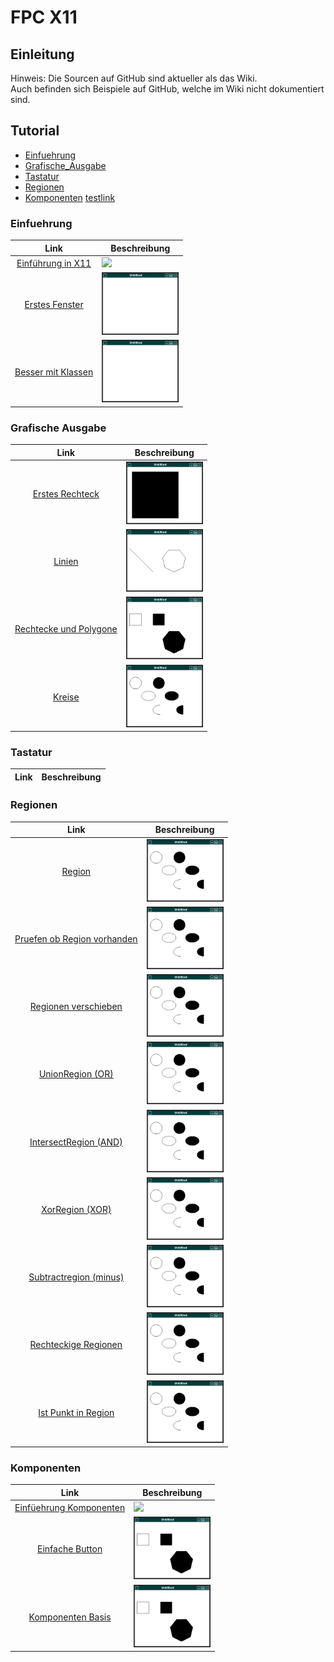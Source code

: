 # FPC X11
## Einleitung
Hinweis: Die Sourcen auf GitHub sind aktueller als das Wiki.<br>
Auch befinden sich Beispiele auf GitHub, welche im Wiki nicht dokumentiert sind.<br>
## Tutorial
* [Einfuehrung](#einfuehrung)
* [Grafische_Ausgabe](#grafische-ausgabe)
* [Tastatur](#tastatur)
* [Regionen](#regionen)
* [Komponenten](#komponenten)
 [testlink](#radiobutton)
### Einfuehrung
| Link | Beschreibung
| :---: | ---
| [Einführung in X11](01_-_Einfuehrung/00_-_Einführung_in_X11/readme.md) | <img src="01_-_Einfuehrung/00_-_Einführung_in_X11/image.png" height="100px">
| [Erstes Fenster](01_-_Einfuehrung/03_-_Erstes_Fenster/readme.md) | <img src="01_-_Einfuehrung/03_-_Erstes_Fenster/image.png" height="100px">
| [Besser mit Klassen](01_-_Einfuehrung/05_-_Besser_mit_Klassen/readme.md) | <img src="01_-_Einfuehrung/05_-_Besser_mit_Klassen/image.png" height="100px">
### Grafische Ausgabe
| Link | Beschreibung
| :---: | ---
| [Erstes Rechteck](02_-_Grafische_Ausgabe/00_-_Erstes_Rechteck/readme.md) | <img src="02_-_Grafische_Ausgabe/00_-_Erstes_Rechteck/image.png" height="100px">
| [Linien](02_-_Grafische_Ausgabe/05_-_Linien/readme.md) | <img src="02_-_Grafische_Ausgabe/05_-_Linien/image.png" height="100px">
| [Rechtecke und Polygone](02_-_Grafische_Ausgabe/10_-_Rechtecke_und_Polygone/readme.md) | <img src="02_-_Grafische_Ausgabe/10_-_Rechtecke_und_Polygone/image.png" height="100px">
| [Kreise](02_-_Grafische_Ausgabe/15_-_Kreise/readme.md) | <img src="02_-_Grafische_Ausgabe/15_-_Kreise/image.png" height="100px">
### Tastatur
| Link | Beschreibung
| :---: | ---
### Regionen
| Link | Beschreibung
| :---: | ---
| [Region](06_-_Regionen/00_-_Region/readme.md) | <img src="06_-_Regionen/00_-_Region/image.png" height="100px">
| [Pruefen ob Region vorhanden](06_-_Regionen/05_-_Pruefen_ob_Region_vorhanden/readme.md) | <img src="06_-_Regionen/05_-_Pruefen_ob_Region_vorhanden/image.png" height="100px">
| [Regionen verschieben](06_-_Regionen/07_-_Regionen_verschieben/readme.md) | <img src="06_-_Regionen/07_-_Regionen_verschieben/image.png" height="100px">
| [UnionRegion (OR)](06_-_Regionen/10_-_UnionRegion_(OR)/readme.md) | <img src="06_-_Regionen/10_-_UnionRegion_(OR)/image.png" height="100px">
| [IntersectRegion (AND)](06_-_Regionen/15_-_IntersectRegion_(AND)/readme.md) | <img src="06_-_Regionen/15_-_IntersectRegion_(AND)/image.png" height="100px">
| [XorRegion (XOR)](06_-_Regionen/20_-_XorRegion_(XOR)/readme.md) | <img src="06_-_Regionen/20_-_XorRegion_(XOR)/image.png" height="100px">
| [Subtractregion (minus)](06_-_Regionen/25_-_Subtractregion_(minus)/readme.md) | <img src="06_-_Regionen/25_-_Subtractregion_(minus)/image.png" height="100px">
| [Rechteckige Regionen](06_-_Regionen/30_-_Rechteckige_Regionen/readme.md) | <img src="06_-_Regionen/30_-_Rechteckige_Regionen/image.png" height="100px">
| [Ist Punkt in Region](06_-_Regionen/35_-_Ist_Punkt_in_Region/readme.md) | <img src="06_-_Regionen/35_-_Ist_Punkt_in_Region/image.png" height="100px">
### Komponenten
| Link | Beschreibung
| :---: | ---
| [Einfüehrung Komponenten](20_-_Komponenten/00_-_Einfüehrung_Komponenten/readme.md) | <img src="20_-_Komponenten/00_-_Einfüehrung_Komponenten/image.png" height="100px">
| [Einfache Button](20_-_Komponenten/05_-_Einfache_Button/readme.md) | <img src="20_-_Komponenten/05_-_Einfache_Button/image.png" height="100px">
| [Komponenten Basis](20_-_Komponenten/10_-_Komponenten_Basis/readme.md) | <img src="20_-_Komponenten/10_-_Komponenten_Basis/image.png" height="100px">
